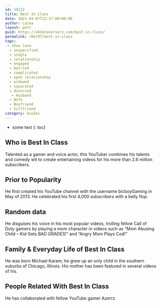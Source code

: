 ```yaml
---
id: 19132
title: Best In Class
date: 2021-04-07T22:37:08+00:00
author: Laima
layout: post
guid: https://ukdataservers.com/best-in-class/
permalink: /04/07/best-in-class
tags:
 - show love
  - unspecified
  - single
  - relationship
  - engaged
  - married
  - complicated
  - open relationship
  - widowed
  - separated
  - divorced
   - Husband
  - Wife
  - Boyfriend
  - Girlfriend
category: Guides
---
```


* some text
{: toc}


## Who is Best In Class
                  
                  
                  
Talented as a gamer and voice actor, this YouTuber combines his talents and comedy wit to create entertaining videos for his more than 2.6 million subscribers.
                  
              
            
              
            
                
                
                
## Prior to Popularity
                  
                  
                  
He first created his YouTube channel with the username bicboyGaming in May of 2013. He celebrated his first 4,000 subscribers with a belly flop.
                  
              
            
              
            
                
                
                
## Random data
                  
                  
                  
He disguises his voice in his most popular videos, trolling fellow Call of Duty gamers by playing a mom character in videos such as &#8220;Mom Abusing Child &#8211; Kid Gets BAD GRADES!&#8221; and &#8220;Angry Mom Plays Cod!&#8221;
                  
              
            
              
            
                
                
                
## Family & Everyday Life of Best In Class
                  
                  
                  
He was born Michael Karam; he grew up an only child in the southern suburbs of Chicago, Illinois. His mother has been featured in several videos of his.
                  
              
            
              
            
                
                
                
## People Related With Best In Class
                  
                  
                  
He has collaborated with fellow YouTube gamer Azerrz.
                  
              
            
              
            
                
              
            
              
              
            
            
              
            
          
          
          